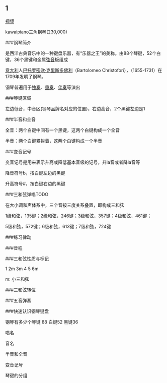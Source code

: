 ## 1

[视频](https://www.bilibili.com/video/BV1rv4y1F7Xm)

[kawaipiano三角钢琴](https://www.kawaipiano.cn/product/gx/gx-1/)(230,000)

###钢琴简介

是西洋古典音乐中的一种键盘乐器，有“乐器之王”的美称。由88个琴键，52个白键，36个黑键和金属[弦音](https://baike.baidu.com/item/弦音/10806682?fromModule=lemma_inlink)板组成

[意大利](https://baike.baidu.com/item/意大利/148336?fromModule=lemma_inlink)人[巴托罗密欧·克里斯多佛利](https://baike.baidu.com/item/巴托罗密欧·克里斯多佛利/10690492?fromModule=lemma_inlink)（Bartolomeo Christofori），（1655-1731）在1709年发明了钢琴。

钢琴普遍用于[独奏](https://baike.baidu.com/item/独奏/8463109?fromModule=lemma_inlink)、[重奏](https://baike.baidu.com/item/重奏/2372450?fromModule=lemma_inlink)、[伴奏](https://baike.baidu.com/item/伴奏/7136401?fromModule=lemma_inlink)等演出

###琴键区域

左边低音，中音区(钢琴品牌名对应的位置)，右边高音，2个黑键左边是1

###半音和全音

全音：两个白键中间有一个黑键，这两个白键构成一个全音

半音：两个白键紧挨着，这两个白键构成一个半音

###变音记号

变音记号是用来表示升高或降低基本音级的记号，升la音或者降la音等

降音符号b，按白键左边的黑键

升高符号#，按白键右边的黑键

###三和弦弹唱TODO

在大小调和声体系中，三个音按三度关系叠置，即构成三和弦

1级和弦，135键；2级和弦，246键；3级和弦，357键；4级和弦，461键；

5级和弦，572键；6级和弦，613键；7级和弦，724键

###练习律动

###音程

###三和弦性质与标记

1 2m 3m 4 5 6m

m: 小三和弦

###三和弦转位

###五音弹奏

###快速认识钢琴键盘

钢琴有多少个琴键 88 白键52 黑键36

唱名

音名

半音和全音

变音记号

琴键的分组



